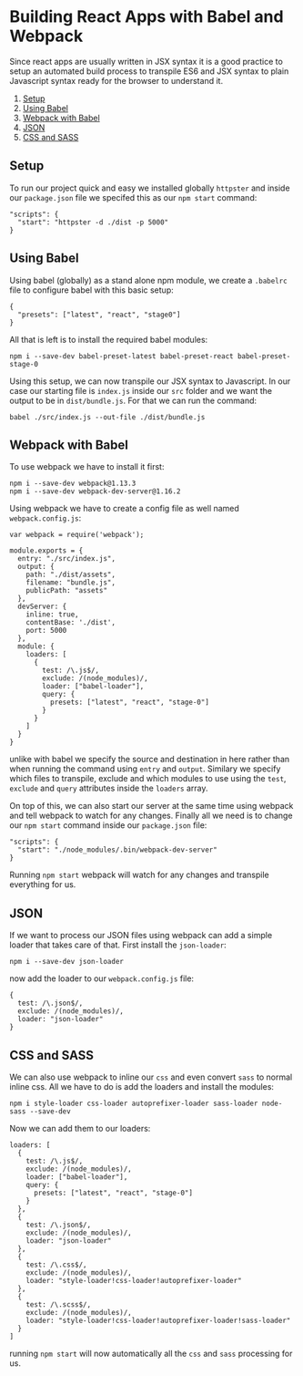 # Building React Apps with Babel and Webpack

Since react apps are usually written in JSX syntax it is a good practice to setup an automated build process to transpile ES6 and JSX syntax to plain Javascript syntax ready for the browser to understand it.

1. [Setup](#setup)
2. [Using Babel](#using-babel)
3. [Webpack with Babel](#webpack-with-babel)
4. [JSON](#json)
5. [CSS and SASS](#css-and-sass)

## Setup

To run our project quick and easy we installed globally `httpster` and inside our `package.json` file we specifed this as our `npm start` command:

```
"scripts": {
  "start": "httpster -d ./dist -p 5000"
}
```

## Using Babel

Using babel (globally) as a stand alone npm module, we create a `.babelrc` file to configure babel with this basic setup:

```
{
  "presets": ["latest", "react", "stage0"]
}
```

All that is left is to install the required babel modules:

```
npm i --save-dev babel-preset-latest babel-preset-react babel-preset-stage-0
```

Using this setup, we can now transpile our JSX syntax to Javascript. In our case our starting file is `index.js` inside our `src` folder and we want the output to be in `dist/bundle.js`. For that we can run the command:

```
babel ./src/index.js --out-file ./dist/bundle.js
```


## Webpack with Babel
To use webpack we have to install it first:

```
npm i --save-dev webpack@1.13.3
npm i --save-dev webpack-dev-server@1.16.2
```

Using webpack we have to create a config file as well named `webpack.config.js`:

```
var webpack = require('webpack');

module.exports = {
  entry: "./src/index.js",
  output: {
    path: "./dist/assets",
    filename: "bundle.js",
    publicPath: "assets"
  },
  devServer: {
    inline: true,
    contentBase: './dist',
    port: 5000
  },
  module: {
    loaders: [
      {
        test: /\.js$/,
        exclude: /(node_modules)/,
        loader: ["babel-loader"],
        query: {
          presets: ["latest", "react", "stage-0"]
        }
      }
    ]
  }
}
```

unlike with babel we specify the source and destination in here rather than when running the command using `entry` and `output`. Similary we specify which files to transpile, exclude and which modules to use using the `test`, `exclude` and `query` attributes inside the `loaders` array.

On top of this, we can also start our server at the same time using webpack and tell webpack to watch for any changes.
Finally all we need is to change our `npm start` command inside our `package.json` file:

```
"scripts": {
  "start": "./node_modules/.bin/webpack-dev-server"
}
```

Running `npm start` webpack will watch for any changes and transpile everything for us.


## JSON

If we want to process our JSON files using webpack can add a simple loader that takes care of that. First install the `json-loader`:

```
npm i --save-dev json-loader
```

now add the loader to our `webpack.config.js` file:

```
{
  test: /\.json$/,
  exclude: /(node_modules)/,
  loader: "json-loader"
}
```


## CSS and SASS

We can also use webpack to inline our `css` and even convert `sass` to normal inline css. All we have to do is add the loaders and install the modules:

```
npm i style-loader css-loader autoprefixer-loader sass-loader node-sass --save-dev
```

Now we can add them to our loaders:

```
loaders: [
  {
    test: /\.js$/,
    exclude: /(node_modules)/,
    loader: ["babel-loader"],
    query: {
      presets: ["latest", "react", "stage-0"]
    }
  },
  {
    test: /\.json$/,
    exclude: /(node_modules)/,
    loader: "json-loader"
  },
  {
    test: /\.css$/,
    exclude: /(node_modules)/,
    loader: "style-loader!css-loader!autoprefixer-loader"
  },
  {
    test: /\.scss$/,
    exclude: /(node_modules)/,
    loader: "style-loader!css-loader!autoprefixer-loader!sass-loader"
  }
]
```

running `npm start` will now automatically all the `css` and `sass` processing for us.
